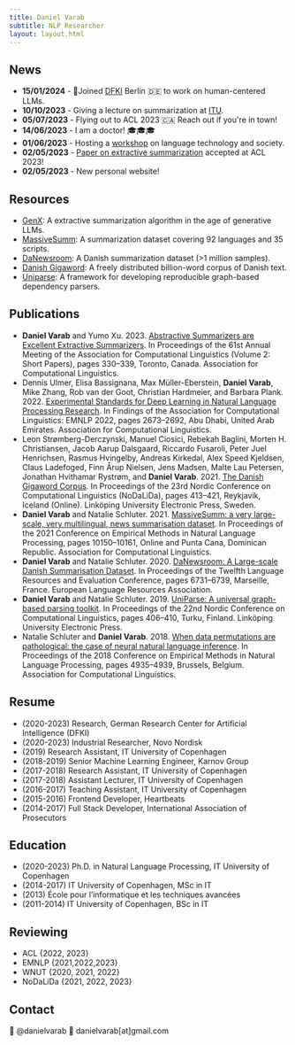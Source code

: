 ```yaml
---
title: Daniel Varab
subtitle: NLP Researcher
layout: layout.html
---
```

<!-- I'm a NLP researcher and have spent most of my career on processing text. Most recently I've had a deep dive into summarization ([thesis](https://en.itu.dk/-/media/EN/Research/PhD-Programme/PhD-defences/2023/PhD-Thesis-Temporary-Version-Daniel-Varab-pdf.pdf)). Subjects that  of text generation with a particular interest in, in-context learning, retrieval based generation, controllable generation, and probing when LLMs retrieve information from memory rather than context. I recently received my Ph.D. from the [IT University of Copenhagen](https://en.itu.dk/) under the supervision of [Christian Hardmeier](https://christianhardmeier.rax.ch/). -->

## News


<!-- - **PINNED** - Looking for work! 👨‍💻 Reach out if you're working on something cool and need building/investigating LLMs and generative text systems. You'll find my contact details at the bottom of the page. -->
- **15/01/2024** - 🚨Joined [DFKI](https://www.dfki.de/en/web) Berlin 🇩🇪 to work on human-centered LLMs.
- **10/10/2023** - Giving a lecture on summarization at [ITU](https://en.itu.dk/).
- **05/07/2023** - Flying out to ACL 2023 🇨🇦 Reach out if you're in town!
- **14/06/2023** - I am a doctor! 🎓🎓🎓
- **01/06/2023** - Hosting a [workshop](https://christianhardmeier.rax.ch/workshop/langtech-society-2023/) on language technology and society.
- **02/05/2023** - [Paper on extractive summarization](https://aclanthology.org/2023.acl-short.29/) accepted at ACL 2023!
- **02/05/2023** - New personal website!


## Resources
- [GenX](https://github.com/danielvarab/GenX): A extractive summarization algorithm in the age of generative LLMs.
- [MassiveSumm](https://github.com/danielvarab/massive-summ): A summarization dataset covering 92 languages and 35 scripts.
- [DaNewsroom](https://github.com/danielvarab/da-newsroom): A Danish summarization dataset (>1 million samples).
- [Danish Gigaword](https://gigaword.dk/): A freely distributed billion-word corpus of Danish text.
- [Uniparse](https://github.com/danielvarab/uniparse): A framework for developing reproducible graph-based dependency parsers.

## Publications

<!-- <small> -->

- **Daniel Varab** and Yumo Xu. 2023. [Abstractive Summarizers are Excellent Extractive Summarizers](https://aclanthology.org/2023.acl-short.29/). In Proceedings of the 61st Annual Meeting of the Association for Computational Linguistics (Volume 2: Short Papers), pages 330–339, Toronto, Canada. Association for Computational Linguistics.
- Dennis Ulmer, Elisa Bassignana, Max Müller-Eberstein, **Daniel Varab**, Mike Zhang, Rob van der Goot, Christian Hardmeier, and Barbara Plank. 2022. [Experimental Standards for Deep Learning in Natural Language Processing Research](https://aclanthology.org/2022.findings-emnlp.196/). In Findings of the Association for Computational Linguistics: EMNLP 2022, pages 2673–2692, Abu Dhabi, United Arab Emirates. Association for Computational Linguistics.
- Leon Strømberg-Derczynski, Manuel Ciosici, Rebekah Baglini, Morten H. Christiansen, Jacob Aarup Dalsgaard, Riccardo Fusaroli, Peter Juel Henrichsen, Rasmus Hvingelby, Andreas Kirkedal, Alex Speed Kjeldsen, Claus Ladefoged, Finn Årup Nielsen, Jens Madsen, Malte Lau Petersen, Jonathan Hvithamar Rystrøm, and **Daniel Varab**. 2021. [The Danish Gigaword Corpus](https://aclanthology.org/2021.nodalida-main.46/). In Proceedings of the 23rd Nordic Conference on Computational Linguistics (NoDaLiDa), pages 413–421, Reykjavik, Iceland (Online). Linköping University Electronic Press, Sweden.
- **Daniel Varab** and Natalie Schluter. 2021. [MassiveSumm: a very large-scale, very multilingual, news summarisation dataset](https://aclanthology.org/2021.emnlp-main.797/). In Proceedings of the 2021 Conference on Empirical Methods in Natural Language Processing, pages 10150–10161, Online and Punta Cana, Dominican Republic. Association for Computational Linguistics. 
- **Daniel Varab** and Natalie Schluter. 2020. [DaNewsroom: A Large-scale Danish Summarisation Dataset](https://aclanthology.org/2020.lrec-1.831/). In Proceedings of the Twelfth Language Resources and Evaluation Conference, pages 6731–6739, Marseille, France. European Language Resources Association.
- **Daniel Varab** and Natalie Schluter. 2019. [UniParse: A universal graph-based parsing toolkit](https://aclanthology.org/W19-6149/). In Proceedings of the 22nd Nordic Conference on Computational Linguistics, pages 406–410, Turku, Finland. Linköping University Electronic Press.
- Natalie Schluter and **Daniel Varab**. 2018. [When data permutations are pathological: the case of neural natural language inference](https://aclanthology.org/D18-1534/). In Proceedings of the 2018 Conference on Empirical Methods in Natural Language Processing, pages 4935–4939, Brussels, Belgium. Association for Computational Linguistics.

<!-- </small> -->

## Resume
- (2020-2023) Research, German Research Center for Artificial Intelligence (DFKI)
- (2020-2023) Industrial Researcher, Novo Nordisk
- (2019) Research Assistant, IT University of Copenhagen
- (2018-2019) Senior Machine Learning Engineer, Karnov Group
- (2017-2018) Research Assistant, IT University of Copenhagen
- (2017-2018) Assistant Lecturer, IT University of Copenhagen
- (2016-2017) Teaching Assistant, IT University of Copenhagen
- (2015-2016) Frontend Developer, Heartbeats
- (2014-2017) Full Stack Developer, International Association of Prosecutors

## Education
- (2020-2023) Ph.D. in Natural Language Processing, IT University of Copenhagen
- (2014-2017) IT University of Copenhagen, MSc in IT
- (2013) École pour l’informatique et les techniques avancées
- (2011-2014) IT University of Copenhagen, BSc in IT


## Reviewing
- ACL {2022, 2023}
- EMNLP {2021,2022,2023}
- WNUT {2020, 2021, 2022}
- NoDaLiDa {2021, 2022, 2023}

## Contact

🐣 @danielvarab 📨 danielvarab[at]gmail.com